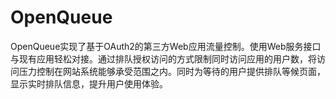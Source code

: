 # OpenQueue
OpenQueue实现了基于OAuth2的第三方Web应用流量控制。使用Web服务接口与现有应用轻松对接。通过排队授权访问的方式限制同时访问应用的用户数，将访问压力控制在网站系统能够承受范围之内。同时为等待的用户提供排队等候页面，显示实时排队信息，提升用户使用体验。
